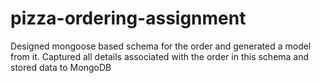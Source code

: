 # pizza-ordering-assignment
Designed mongoose based schema for the order and generated a model from it. Captured all details associated with the order in this schema and stored data to MongoDB
